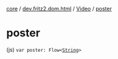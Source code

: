 [core](../../index.md) / [dev.fritz2.dom.html](../index.md) / [Video](index.md) / [poster](./poster.md)

# poster

(js) `var poster: Flow<`[`String`](https://kotlinlang.org/api/latest/jvm/stdlib/kotlin/-string/index.html)`>`